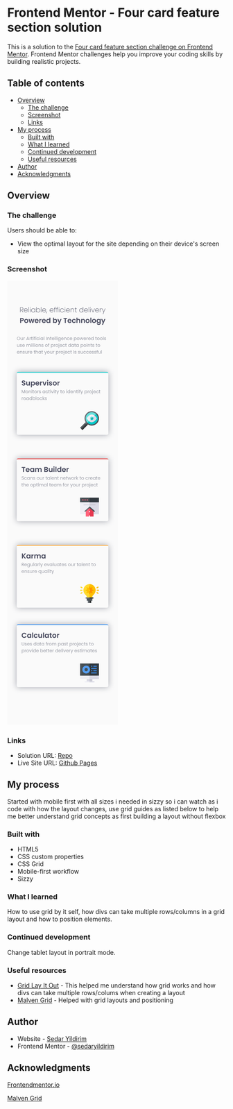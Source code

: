 # Frontend Mentor - Four card feature section solution

This is a solution to the [Four card feature section challenge on Frontend Mentor](https://www.frontendmentor.io/challenges/four-card-feature-section-weK1eFYK). Frontend Mentor challenges help you improve your coding skills by building realistic projects. 

## Table of contents

- [Overview](#overview)
  - [The challenge](#the-challenge)
  - [Screenshot](#screenshot)
  - [Links](#links)
- [My process](#my-process)
  - [Built with](#built-with)
  - [What I learned](#what-i-learned)
  - [Continued development](#continued-development)
  - [Useful resources](#useful-resources)
- [Author](#author)
- [Acknowledgments](#acknowledgments)


## Overview

### The challenge

Users should be able to:

- View the optimal layout for the site depending on their device's screen size

### Screenshot

![](./images/screenshot.jpg)

### Links

- Solution URL: [Repo](https://github.com/sedaryildirim/four-card-feature-section)
- Live Site URL: [Github Pages](https://sedaryildirim.github.io/four-card-feature-section/)

## My process

Started with mobile first with all sizes i needed in sizzy so i can watch as i code with how the layout changes, use grid guides as listed below to help me better understand grid concepts as first building a layout without flexbox

### Built with

- HTML5 
- CSS custom properties
- CSS Grid
- Mobile-first workflow
- Sizzy

### What I learned

How to use grid by it self, how divs can take multiple rows/columns in a grid layout and how to position elements.

### Continued development

Change tablet layout in portrait mode.

### Useful resources

- [Grid Lay It Out](https://grid.layoutit.com/) - This helped me understand how grid works and how divs can take multiple rows/colums when creating a layout
- [Malven Grid](https://grid.malven.co/) - Helped with grid layouts and positioning


## Author

- Website - [Sedar Yildirim](https://github.com/sedaryildirim)
- Frontend Mentor - [@sedaryildirim](https://www.frontendmentor.io/profile/sedaryildirim)

## Acknowledgments

[Frontendmentor.io](https://www.frontendmentor.io/)

[Malven Grid](https://grid.malven.co/)
